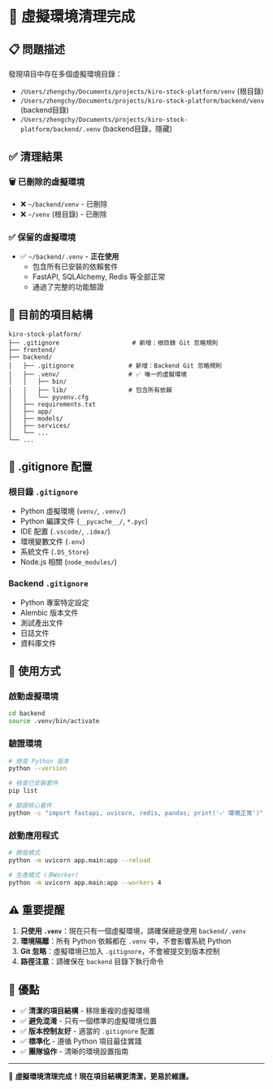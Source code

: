 # 🧹 虛擬環境清理完成

## 📋 問題描述

發現項目中存在多個虛擬環境目錄：
- `/Users/zhengchy/Documents/projects/kiro-stock-platform/venv` (根目錄)
- `/Users/zhengchy/Documents/projects/kiro-stock-platform/backend/venv` (backend目錄)
- `/Users/zhengchy/Documents/projects/kiro-stock-platform/backend/.venv` (backend目錄，隱藏)

## ✅ 清理結果

### 🗑️ 已刪除的虛擬環境
- ❌ `~/backend/venv` - 已刪除
- ❌ `~/venv` (根目錄) - 已刪除

### ✅ 保留的虛擬環境
- ✅ `~/backend/.venv` - **正在使用**
  - 包含所有已安裝的依賴套件
  - FastAPI, SQLAlchemy, Redis 等全部正常
  - 通過了完整的功能驗證

## 📁 目前的項目結構

```
kiro-stock-platform/
├── .gitignore                    # 新增：根目錄 Git 忽略規則
├── frontend/
├── backend/
│   ├── .gitignore               # 新增：Backend Git 忽略規則
│   ├── .venv/                   # ✅ 唯一的虛擬環境
│   │   ├── bin/
│   │   ├── lib/                 # 包含所有依賴
│   │   └── pyvenv.cfg
│   ├── requirements.txt
│   ├── app/
│   ├── models/
│   ├── services/
│   └── ...
└── ...
```

## 🔧 .gitignore 配置

### 根目錄 `.gitignore`
- Python 虛擬環境 (`venv/`, `.venv/`)
- Python 編譯文件 (`__pycache__/`, `*.pyc`)
- IDE 配置 (`.vscode/`, `.idea/`)
- 環境變數文件 (`.env`)
- 系統文件 (`.DS_Store`)
- Node.js 相關 (`node_modules/`)

### Backend `.gitignore`
- Python 專案特定設定
- Alembic 版本文件
- 測試產出文件
- 日誌文件
- 資料庫文件

## 🚀 使用方式

### 啟動虛擬環境
```bash
cd backend
source .venv/bin/activate
```

### 驗證環境
```bash
# 檢查 Python 版本
python --version

# 檢查已安裝套件
pip list

# 驗證核心套件
python -c "import fastapi, uvicorn, redis, pandas; print('✅ 環境正常')"
```

### 啟動應用程式
```bash
# 開發模式
python -m uvicorn app.main:app --reload

# 生產模式 (多Worker)
python -m uvicorn app.main:app --workers 4
```

## ⚠️ 重要提醒

1. **只使用 `.venv`**：現在只有一個虛擬環境，請確保總是使用 `backend/.venv`
2. **環境隔離**：所有 Python 依賴都在 `.venv` 中，不會影響系統 Python
3. **Git 忽略**：虛擬環境已加入 `.gitignore`，不會被提交到版本控制
4. **路徑注意**：請確保在 `backend` 目錄下執行命令

## 🎯 優點

- ✅ **清潔的項目結構** - 移除重複的虛擬環境
- ✅ **避免混淆** - 只有一個標準的虛擬環境位置
- ✅ **版本控制友好** - 適當的 `.gitignore` 配置
- ✅ **標準化** - 遵循 Python 項目最佳實踐
- ✅ **團隊協作** - 清晰的環境設置指南

---

🎉 **虛擬環境清理完成！現在項目結構更清潔，更易於維護。**